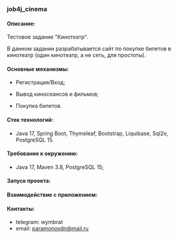 ### job4j_cinema

#### Описание:

Тестовое задание "Кинотеатр".

В данном задании разрабатывается сайт по покупке билетов в кинотеатр (один кинотеатр, а не сеть, для простоты). 

#### Основные механизмы:

- Регистрация/Вход;

- Вывод киносеансов и фильмов;

- Покупка билетов. 

#### Стек технологий:

- Java 17, Spring Boot, Thymeleaf, Bootstrap, Liquibase, Sql2o, PostgreSQL 15.

#### Требование к окружению:

- Java 17, Maven 3.8, PostgreSQL 15;

#### Запуск проекта:



#### Взаимодействие с приложением:



#### Контакты:
- telegram: wymbrat
- email: paramonovdn@mail.ru






